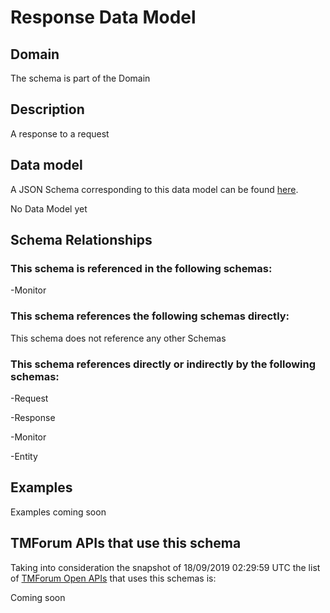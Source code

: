 # Response Data Model

## Domain

The  schema is part of the  Domain

## Description

A response to a request

## Data model

A JSON Schema corresponding to this data model can be found
[here](https://github.com/tmforum-rand/schemas/blob/master/Common/Response.schema.json).

No Data Model yet

## Schema Relationships

### This schema is referenced in the following schemas:

-Monitor

### This schema references the following schemas directly:

This schema does not reference any other Schemas

### This schema references directly or indirectly by the following schemas:

-Request

-Response

-Monitor

-Entity



## Examples

Examples coming soon

## TMForum APIs that use this schema

Taking into consideration the snapshot of 18/09/2019 02:29:59 UTC the list of [TMForum Open APIs](https://www.tmforum.org/open-apis/) that uses this schemas is:

Coming soon
